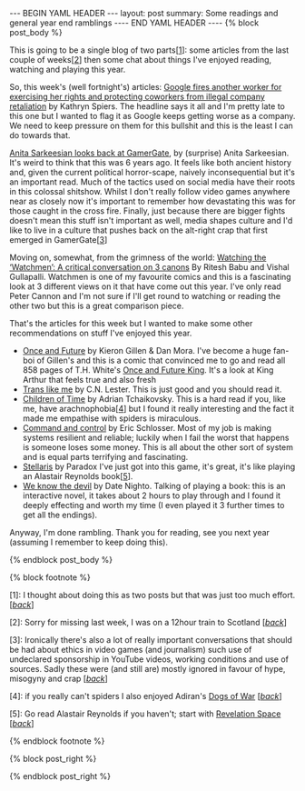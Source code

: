 --- BEGIN YAML HEADER ---
layout: post
summary: Some readings and general year end ramblings
---- END YAML HEADER ----
{% block post_body %}

This is going to be a single blog of two parts[[1](#footnote1)<a id="jumpback1"></a>]: some articles from the last couple of weeks[[2](#footnote2)<a id="jumpback2"></a>] then some chat about things I've enjoyed reading, watching and playing this year.

So, this week's (well fortnight's) articles: [Google fires another worker for exercising her rights and protecting coworkers from illegal company retaliation](https://medium.com/@ksspiers/google-fires-another-worker-for-exercising-her-rights-and-protecting-coworkers-from-illegal-b86c41ef91b9) by Kathryn Spiers. The headline says it all and I'm pretty late to this one but I wanted to flag it as Google keeps getting worse as a company. We need to keep pressure on them for this bullshit and this is the least I can do towards that.

[Anita Sarkeesian looks back at GamerGate](https://www.polygon.com/2019/12/23/20976891/anita-sarkeesian-gamergate-review-feminist-frequency-game-industry), by (surprise) Anita Sarkeesian. It's weird to think that this was 6 years ago. It feels like both ancient history and, given the current political horror-scape, naively inconsequential but it's an important read. Much of the tactics used on social media have their roots in this colossal shitshow. Whilst I don't really follow video games anywhere near as closely now it's important to remember how devastating this was for those caught in the cross fire. Finally, just because there are bigger fights doesn't mean this stuff isn't important as well, media shapes culture and I'd like to live in a culture that pushes back on the alt-right crap that first emerged in GamerGate[[3](#footnote3)<a id="jumpback3"></a>]

Moving on, somewhat, from the grimness of the world: [Watching the ‘Watchmen’: A critical conversation on 3 canons](https://www.adventuresinpoortaste.com/2019/12/19/watching-the-watchmen-a-critical-conversation-on-3-canons/) By Ritesh Babu and Vishal Gullapalli. Watchmen is one of my favourite comics and this is a fascinating look at 3 different views on it that have come out this year. I've only read Peter Cannon and I'm not sure if I'll get round to watching or reading the other two but this is a great comparison piece.

That's the articles for this week but I wanted to make some other recommendations on stuff I've enjoyed this year.

* [Once and Future](https://www.boom-studios.com/series/oncefuture/) by Kieron Gillen & Dan Mora. I've become a huge fan-boi of Gillen's and this is a comic that convinced me to go and read all 858 pages of T.H. White's [Once and Future King](https://www.goodreads.com/book/show/10571.The_Once_and_Future_King). It's a look at King Arthur that feels true and also fresh
* [Trans like me](https://www.goodreads.com/book/show/33939408-trans-like-me) by C.N. Lester. This is just good and you should read it.
* [Children of Time](https://www.goodreads.com/book/show/25499718-children-of-time) by Adrian Tchaikovsky. This is a hard read if you, like me, have arachnophobia[[4](#footnote4)<a id="jumpback4"></a>] but I found it really interesting and the fact it made me empathise with spiders is miraculous.
* [Command and control](https://www.goodreads.com/book/show/6452798-command-and-control) by Eric Schlosser. Most of my job is making systems resilient and reliable; luckily when I fail the worst that happens is someone loses some money. This is all about the other sort of system and is equal parts terrifying and fascinating.
* [Stellaris](https://store.steampowered.com/app/281990/Stellaris/) by Paradox I've just got into this game, it's great, it's like playing an Alastair Reynolds book[[5](#footnote5)<a id="jumpback5"></a>].
* [We know the devil](https://store.steampowered.com/app/435300/We_Know_the_Devil/) by Date Nighto. Talking of playing a book: this is an interactive novel, it takes about 2 hours to play through and I found it deeply effecting and worth my time (I even played it 3 further times to get all the endings).

Anyway, I'm done rambling. Thank you for reading, see you next year (assuming I remember to keep doing this).

{% endblock post_body %}

{% block footnote %}

[1<a id="footnote1"></a>]: I thought about doing this as two posts but that was just too much effort. [[*back*](#jumpback1)]

[2<a id="footnote2"></a>]: Sorry for missing last week, I was on a 12hour train to Scotland [[*back*](#jumpback2)]

[3<a id="footnote3"></a>]: Ironically there's also a lot of really important conversations that should be had about ethics in video games (and journalism) such use of undeclared sponsorship in YouTube videos, working conditions and use of sources. Sadly these were (and still are) mostly ignored in favour of hype, misogyny and crap [[*back*](#jumpback3)]

[4<a id="footnote4"></a>]: if you really can't spiders I also enjoyed Adiran's [Dogs of War](https://www.goodreads.com/book/show/35827220-dogs-of-war) [[*back*](#jumpback4)]

[5<a id="footnote5"></a>]: Go read Alastair Reynolds if you haven't; start with [Revelation Space](https://www.goodreads.com/book/show/89187.Revelation_Space) [[*back*](#jumpback5)]

{% endblock footnote %}

{% block post_right %}

{% endblock post_right %}
